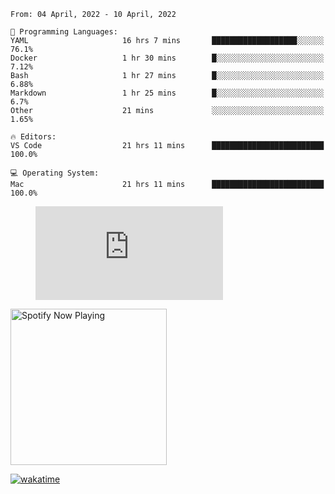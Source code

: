 <!--START_SECTION:waka-->
```text
From: 04 April, 2022 - 10 April, 2022

💬 Programming Languages: 
YAML                     16 hrs 7 mins       ███████████████████░░░░░░   76.1% 
Docker                   1 hr 30 mins        █░░░░░░░░░░░░░░░░░░░░░░░░   7.12% 
Bash                     1 hr 27 mins        █░░░░░░░░░░░░░░░░░░░░░░░░   6.88% 
Markdown                 1 hr 25 mins        █░░░░░░░░░░░░░░░░░░░░░░░░   6.7% 
Other                    21 mins             ░░░░░░░░░░░░░░░░░░░░░░░░░   1.65%

🔥 Editors: 
VS Code                  21 hrs 11 mins      █████████████████████████   100.0%

💻 Operating System: 
Mac                      21 hrs 11 mins      █████████████████████████   100.0%

```


<!--END_SECTION:waka-->

<figure><embed src="https://wakatime.com/share/@gregnrobinson/001c6d31-0c95-44f9-b6d7-9fd705354f62.svg"></embed></figure>

[<img src="https://spotify-playing-gregnrobinson.vercel.app/api/spotify/?background_color=transparent&border_color=transparent" alt="Spotify Now Playing" width="250" />](https://open.spotify.com/user/gregnrobinson-ca)

[![wakatime](https://wakatime.com/badge/user/37718f76-572e-4513-b2c5-41c4d93d287a.svg)](https://wakatime.com/@37718f76-572e-4513-b2c5-41c4d93d287a)



